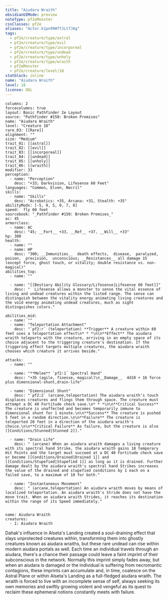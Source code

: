 ```yaml
---
title: "Aiudara Wraith"
obsidianUIMode: preview
noteType: pf2eMonster
cssClasses: pf2e
aliases: "Actor.k1pn99WffJLt7JAg" 
tags:
  - pf2e/creature/type/astral
  - pf2e/creature/type/evil
  - pf2e/creature/type/incorporeal
  - pf2e/creature/type/undead
  - pf2e/creature/type/unholy
  - pf2e/creature/type/wraith
  - pf2eMonster
  - pf2e/creature/level/18
statblock: inline
name: "Aiudara Wraith"
level: 18
license: OGL
---
```


```statblock
columns: 2
forcecolumns: true
layout: Basic Pathfinder 2e Layout
source: "Pathfinder #150: Broken Promises"
name: "Aiudara Wraith"
level: "Creature 18"
rare_03: [[Rare]]
alignment: ""
size: "Medium"
trait_01: [[astral]]
trait_02: [[evil]]
trait_03: [[incorporeal]]
trait_04: [[undead]]
trait_05: [[unholy]]
trait_06: [[wraith]]
modifier: 33
perception:
  - name: "Perception"
    desc: "+33; Darkvision, Lifesense 60 Feet"
languages: "Common, Elven, Necril"
skills:
  - name: "Skills"
    desc: "Acrobatics: +35, Arcana: +31, Stealth: +35"
abilityMods: [-5, 9, 5, 0, 7, 8]
speed:  fly 60 feet
sourcebook: "_Pathfinder #150: Broken Promises_"
ac: 45
armorclass:
  - name: AC
    desc: "45; __Fort__ +33, __Ref__ +37, __Will__ +33"
hp: 300
health:
  - name: ""
  - name: HP
    desc: "300; __Immunities__  death effects,  disease,  paralyzed,  poison,  precision,  unconscious; __Resistances__ all damage 15 (except force, ghost touch, or vitality; double resistance vs. non-magical)"
abilities_top:
  - name: ""

  - name: "[[Bestiary Ability Glossary/Lifesense|Lifesense 60 feet]]"
    desc: "  Lifesense allows a monster to sense the vital essence of living and undead creatures within the listed range. The sense can distinguish between the vitality energy animating living creatures and the void energy animating undead creatures, much as sight distinguishes colors."

abilities_mid:
  - name: ""
  - name: "Teleportation Attachment"
    desc: "`pf2:r` (teleportation) **Trigger** A creature within 60 feet uses a teleportation effect\n* * *\n\n**Effect** The aiudara wraith teleports with the creature, arriving in an empty space of its choice adjacent to the triggering creature's destination. If the triggering effect targets multiple creatures, the aiudara wraith chooses which creature it arrives beside."

attacks:
  - name: ""

  - name: "**Melee** `pf2:1` Spectral Hand"
    desc: "+35 (agile, finesse, magical)\n__Damage__  4d10 + 16 force plus dimensional-shunt,drain-life"

  - name: "Dimensional Shunt"
    desc: "`pf2:2` (arcane,teleportation) The aiudara wraith's touch displaces creatures and flings them through space. The creature must attempt a DC 40 Fortitude check save.\n* * *\n\n**Critical Success** The creature is unaffected and becomes temporarily immune to dimensional shunt for 1 minute.\n\n**Success** The creature is pushed 5 feet in a random direction.\n\n**Failure** The creature is teleported 20 feet in a direction of the aiudara wraith's choice.\n\n**Critical Failure** As failure, but the creature is also [[Conditions/Stunned|Stunned 2]]."

  - name: "Drain Life"
    desc: " (arcane) When an aiudara wraith damages a living creature with its spectral hand Strike, the aiudara wraith gains 18 temporary Hit Points and the target must succeed at a DC 40 Fortitude check save or become [[Conditions/Drained|Drained 1]] and [[Conditions/Stupefied|Stupefied 1]] as long as it is drained. Further damage dealt by the aiudara wraith's spectral hand Strikes increases the value of the drained and stupefied conditions by 1 each on a failed save, to a maximum of 10 for both."

  - name: "Instantaneous Movement"
    desc: " (arcane,teleportation) An aiudara wraith moves by means of localized teleportation. An aiudara wraith's Stride does not have the move trait. When an aiudara wraith Strides, it reaches its destination within the range of its Speed immediately."
 
```

```encounter-table
name: Aiudara Wraith
creatures:
  - 1: Aiudara Wraith
```



Dahak's influence in Alseta's Landing created a soul-draining effect that slays unprotected creatures within, transforming them into ghostly creatures known as aiudara wraiths, but these rare undead can rise within modern aiudara portals as well. Each time an individual travels through an aiudara, there's a chance their passage could leave a faint imprint of their subconscious in the network. Normally this imprint simply fades away, but when an aiudara is damaged or the individual is suffering from necromantic contagions, these imprints can accumulate and, in time, coalesce on the Astral Plane or within Alseta's Landing as a full-fledged aiudara wraith. The wraith is forced to live with an incomplete sense of self, always seeking its own memories and swiftly growing violent and vengeful as its quest to reclaim these ephemeral notions constantly meets with failure.

